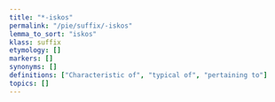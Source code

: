 ```yaml
---
title: "*-iskos"
permalink: "/pie/suffix/-iskos"
lemma_to_sort: "iskos"
klass: suffix
etymology: []
markers: []
synonyms: []
definitions: ["Characteristic of", "typical of", "pertaining to"]
topics: []
---
```

